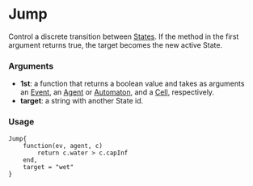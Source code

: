 # Jump

Control a discrete transition between [States](./state.md). If the method in the first argument returns true, the target becomes the new active State.  
  

### Arguments

- **1st**: a function that returns a boolean value and takes as arguments an [Event](./event.md), an [Agent](./agent.md) or [Automaton](./automaton.md), and a [Cell](./cell.md), respectively.
- **target**: a string with another State id.

### Usage

```
Jump{
    function(ev, agent, c)
        return c.water > c.capInf
    end,
    target = "wet"
}
```